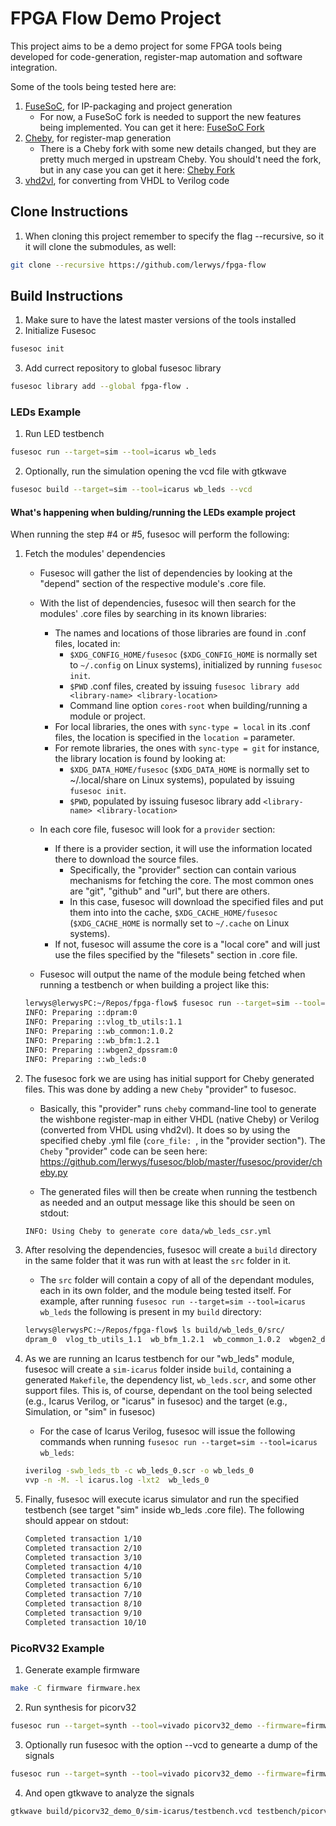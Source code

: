 # FPGA Flow Demo Project

This project aims to be a demo project for some
FPGA tools being developed for code-generation,
register-map automation and software integration.

Some of the tools being tested here are:

1. [FuseSoC](https://github.com/olofk/fusesoc), for IP-packaging and project generation
    * For now, a FuseSoC fork is needed to support the new features being implemented.
        You can get it here: [FuseSoC Fork](https://github.com/lerwys/fusesoc)
2. [Cheby](https://gitlab.cern.ch/cohtdrivers/cheby), for register-map generation
    * There is a Cheby fork with some new details changed, but they are pretty much
        merged in upstream Cheby. You should't need the fork, but in any case you can
        get it here: [Cheby Fork](https://github.com/lerwys/cheby)
3. [vhd2vl](https://github.com/ldoolitt/vhd2vl), for converting from VHDL to Verilog code

## Clone Instructions

1. When cloning this project remember to specify the flag --recursive, so it
it will clone the submodules, as well:

```bash
git clone --recursive https://github.com/lerwys/fpga-flow
```

## Build Instructions

1. Make sure to have the latest master versions of the tools installed
2. Initialize Fusesoc

```bash
fusesoc init
```

3. Add currect repository to global fusesoc library

```bash
fusesoc library add --global fpga-flow .
```

### LEDs Example

1. Run LED testbench

```bash
fusesoc run --target=sim --tool=icarus wb_leds
```

2. Optionally, run the simulation opening the vcd file with gtkwave

```bash
fusesoc build --target=sim --tool=icarus wb_leds --vcd
```

#### What's happening when bulding/running the LEDs example project

When running the step #4 or #5, fusesoc will perform the following:

1. Fetch the modules' dependencies

    - Fusesoc will gather the list of dependencies by looking at the "depend"
    section of the respective module's .core file.

    - With the list of dependencies, fusesoc will then search for the modules'
    .core files by searching in its known libraries:
        - The names and locations of those libraries are found in .conf files,
        located in:
            - `$XDG_CONFIG_HOME/fusesoc` (`$XDG_CONFIG_HOME` is normally set to
            `~/.config` on Linux systems), initialized by running `fusesoc init`.
            - `$PWD` .conf files, created by issuing `fusesoc library add <library-name> <library-location>`
            - Command line option `cores-root` when building/running a module or
            project.
        - For local libraries, the ones with `sync-type = local` in its .conf
        files, the location is specified in the `location =` parameter.
        - For remote libraries, the ones with `sync-type = git` for instance,
        the library location is found by looking at:
            - `$XDG_DATA_HOME/fusesoc` (`$XDG_DATA_HOME` is normally set to
            ~/.local/share on Linux systems), populated by issuing `fusesoc init`.
            - `$PWD`, populated by issuing fusesoc library add `<library-name> <library-location>`

    - In each core file, fusesoc will look for a `provider` section:
        - If there is a provider section, it will use the information located there
        to download the source files.
            - Specifically, the "provider" section can contain various mechanisms
            for fetching the core. The most common ones are "git", "github" and "url",
            but there are others.
            - In this case, fusesoc will download the specified files and put them
            into into the cache, `$XDG_CACHE_HOME/fusesoc` (`$XDG_CACHE_HOME` is normally
            set to `~/.cache` on Linux systems).
        - If not, fusesoc will assume the core is a "local core" and will just
        use the files specified by the "filesets" section in .core file.


    - Fusesoc will output the name of the module being fetched when running
    a testbench or when building a project like this:

    ```bash
    lerwys@lerwysPC:~/Repos/fpga-flow$ fusesoc run --target=sim --tool=icarus wb_leds
    INFO: Preparing ::dpram:0
    INFO: Preparing ::vlog_tb_utils:1.1
    INFO: Preparing ::wb_common:1.0.2
    INFO: Preparing ::wb_bfm:1.2.1
    INFO: Preparing ::wbgen2_dpssram:0
    INFO: Preparing ::wb_leds:0
    ```

2. The fusesoc fork we are using has initial support for Cheby generated files.
This was done by adding a new `Cheby` "provider" to fusesoc.

    - Basically, this "provider" runs `cheby` command-line tool to generate
    the wishbone register-map in either VHDL (native Cheby) or Verilog (converted
    from VHDL using vhd2vl). It does so by using the specified cheby .yml file
    (`core_file: `, in the "provider section"). The `Cheby` "provider" code can
    be seen here: https://github.com/lerwys/fusesoc/blob/master/fusesoc/provider/cheby.py

    - The generated files will then be create when running the testbench as needed
    and an output message like this should be seen on stdout:

    ```bash
    INFO: Using Cheby to generate core data/wb_leds_csr.yml
    ```

3. After resolving the dependencies, fusesoc will create a `build` directory in
the same folder that it was run with at least the `src` folder in it.

    - The `src` folder will contain a copy of all of the dependant modules,
    each in its own folder, and the module being tested itself. For example,
    after running `fusesoc run --target=sim --tool=icarus wb_leds` the following
    is present in my `build` directory:

    ```bash
    lerwys@lerwysPC:~/Repos/fpga-flow$ ls build/wb_leds_0/src/
    dpram_0  vlog_tb_utils_1.1  wb_bfm_1.2.1  wb_common_1.0.2  wbgen2_dpssram_0  wb_leds_0
    ```

4. As we are running an Icarus testbench for our "wb_leds" module, fusesoc will create
a `sim-icarus` folder inside `build`, containing a generated `Makefile`, the dependency
list, `wb_leds.scr`, and some other support files. This is, of course, dependant on the
tool being selected (e.g., Icarus Verilog, or "icarus" in fusesoc) and the target
(e.g., Simulation, or "sim" in fusesoc)

    - For the case of Icarus Verilog, fusesoc will issue the following commands
    when running  `fusesoc run --target=sim --tool=icarus wb_leds`:

    ```bash
    iverilog -swb_leds_tb -c wb_leds_0.scr -o wb_leds_0
    vvp -n -M. -l icarus.log -lxt2  wb_leds_0
    ```

5. Finally, fusesoc will execute icarus simulator and run the specified testbench
(see target "sim" inside wb_leds .core file). The following should appear on stdout:

    ```bash
    Completed transaction 1/10
    Completed transaction 2/10
    Completed transaction 3/10
    Completed transaction 4/10
    Completed transaction 5/10
    Completed transaction 6/10
    Completed transaction 7/10
    Completed transaction 8/10
    Completed transaction 9/10
    Completed transaction 10/10
    ```

### PicoRV32 Example

1. Generate example firmware

```bash
make -C firmware firmware.hex
```

2. Run synthesis for picorv32

```bash
fusesoc run --target=synth --tool=vivado picorv32_demo --firmware=firmware/firmware.hex
```

3. Optionally run fusesoc with the option --vcd to genearte a dump of the signals

```bash
fusesoc run --target=synth --tool=vivado picorv32_demo --firmware=firmware/firmware.hex --vcd
```

4. And open gtkwave to analyze the signals

```bash
gtkwave build/picorv32_demo_0/sim-icarus/testbench.vcd testbench/picorv32_demo/picorv32_demo_tb.gtkw
```
